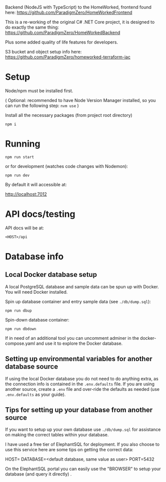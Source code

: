 Backend (NodeJS with TypeScript) to the HomeWorked, frontend found here: <https://github.com/ParadigmZero/HomeWorkedFrontend>

This is a re-working of the original C# .NET Core project, it is designed to do exactly the same thing:
<https://github.com/ParadigmZero/HomeWorkedBackend>

Plus some added quality of life features for developers.


S3 bucket and object setup info here:
<https://github.com/ParadigmZero/homeworked-terraform-iac>

# Setup

Node/npm must be installed first.

(
Optional: recommended to have Node Version Manager installed, so you can run the following step:
`nvm use`
)

Install all the necessary packages (from project root directory)

`npm i`

# Running

`npm run start`

or for development (watches code changes with Nodemon):

`npm run dev`

By default it will accessible at:

<http://localhost:7012>

# API docs/testing

API docs will be at:

`<HOST>/api`

# Database info

## Local Docker database setup

A local PostgreSQL database and sample data can be spun up with Docker. You will need Docker installed.

Spin up database container and entry sample data (see `./db/dump.sql`):

`npm run dbup`

Spin-down database container:

`npm run dbdown`

If in need of an additional tool you can uncomment adminer in the docker-compose.yaml and use it to explore the Docker database.

## Setting up environmental variables for another database source

If using the local Docker database you do not need to do anything extra, as the connection info is contained in the `.env.defaults` file. If you are using another source, create a `.env` file and over-ride the defaults as needed (use `.env.defaults` as your guide).


## Tips for setting up your database from another source

If you want to setup up your own database use `./db/dump.sql` for assistance on making the correct tables within your database.

I have used a free tier of ElephantSQL for deployment. If you also choose to use this service here are some tips on getting the correct data:

HOST=<server url>
DATABASE=<default database, same value as user>
PORT=5432

On the ElephantSQL portal you can easily use the "BROWSER" to setup your database (and query it directly) .